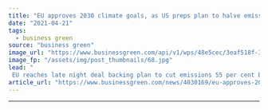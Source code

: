 ```yaml
---
title: "EU approves 2030 climate goals, as US preps plan to halve emissions"
date: "2021-04-21"
tags: 
  - business green
source: "business green"
image_url: "https://www.businessgreen.com/api/v1/wps/48e5cec/3eaf518f-3148-49a8-b609-48ecc79aa4e1/6/EU-flag-Brussels-185x114.jpg"
image_fp: "/assets/img/post_thumbnails/68.jpg"
lead: "
 EU reaches late night deal backing plan to cut emissions 55 per cent by 2030, as reports suggests President Biden will approve goal to halve US emissions by end of the decade ..."
article_url: "https://www.businessgreen.com/news/4030169/eu-approves-2030-climate-goals-us-preps-plan-halve-emissions"
---
```


---
